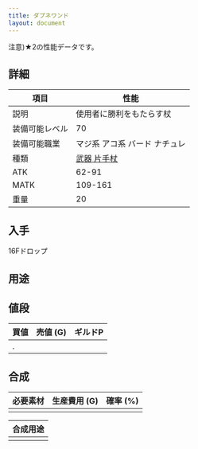 ```yaml
---
title: ダプネワンド
layout: document
---
```

注意)★2の性能データです。

## 詳細

|項目|性能|
|---|---|
|説明|使用者に勝利をもたらす杖|
|装備可能レベル|70|
|装備可能職業|マジ系 アコ系 バード ナチュレ|
|種類|[武器 片手杖](武器(片手杖))|
|ATK|62-91|
|MATK|109-161|
|重量|20|

## 入手

16Fドロップ

## 用途

## 値段

|買値|売値 (G)|ギルドP|
|---|---|---|
|.|||

## 合成

|必要素材|生産費用 (G)|確率 (%)|
|---|---|---|
||||


|合成用途|
|---|
||
